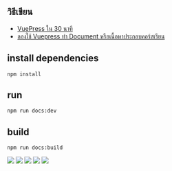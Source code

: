 ## วิธีเขียน
- [VuePress ใน 30 นาที](https://www.khomkrit.com/blog/2019-07-01-vuepress-quicklook.html)
- [ลองใช้ Vuepress ทำ Document หรือเนื้อหาประกอบคอร์สเรียน](https://devahoy.com/blog/2019/11/documentation-with-vuepress/)

## install dependencies
```
npm install
```

## run
```
npm run docs:dev
```

## build
```
npm run docs:build
```

![](screenshot.png)
![](screenshot_1.png)
![](mobile-responsive-1.jpg)
![](mobile-responsive-2.jpg)
![](mobile-responsive-3.jpg)
